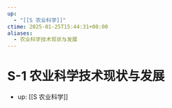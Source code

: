 ```yaml
---
up:
  - "[[S 农业科学]]"
ctime: 2025-01-25T15:44:31+08:00
aliases:
  - 农业科学技术现状与发展
---
```


# S-1 农业科学技术现状与发展

- up: [[S 农业科学]]
